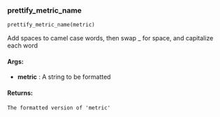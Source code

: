 

### prettify_metric_name
```python
prettify_metric_name(metric)
```
Add spaces to camel case words, then swap _ for space, and capitalize each word

#### Args:

* **metric** :  A string to be formatted

#### Returns:
    The formatted version of 'metric'